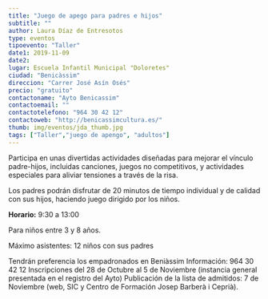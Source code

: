 ```yaml
---
title: "Juego de apego para padres e hijos"
subtitle: ""
author: Laura Díaz de Entresotos
type: eventos
tipoevento: "Taller"
date1: 2019-11-09
date2: 
lugar: Escuela Infantil Municipal "Doloretes"
ciudad: "Benicàssim"
direccion: "Carrer José Asín Osés"
precio: "gratuito"
contactoname: "Ayto Benicassim"
contactoemail: ""
contactotelefono: "964 30 42 12"
contactoweb: "http://benicassimcultura.es/"
thumb: img/eventos/jda_thumb.jpg
tags: ["Taller","juego de apengo", "adultos"]
---
```

Participa en unas divertidas actividades diseñadas para mejorar el vínculo padre-hijos, incluidas canciones, juegos no competitivos, y actividades especiales para aliviar tensiones a través de la risa.

Los padres podrán disfrutar de 20 minutos de tiempo individual y de calidad con sus hijos, haciendo juego dirigido por los niños.

**Horario:** 9:30 a 13:00 

Para niños entre 3 y 8 años.

Máximo asistentes: 12 niños con sus padres


Tendrán preferencia los empadronados en Beniàssim
Información: 964 30 42 12
Inscripciones del 28 de Octubre al 5 de Noviembre (instancia general presentada en el registro del Ayto) Publicación de la lista de admitidos: 7 de Noviembre (web, SIC y Centro de Formación Josep Barberà i Ceprià).